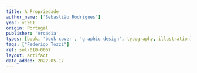 ```yaml
---
title: A Propriedade
author_name: ['Sebastião Rodrigues']
year: y1961
origin: Portugal
publisher: 'Arcádia'
types: [book, 'book cover', 'graphic design', typography, illustration]
tags: ["Federigo Tozzi"]
ref: sol-010-0067
layout: artifact
date_added: 2022-05-17
---
```


